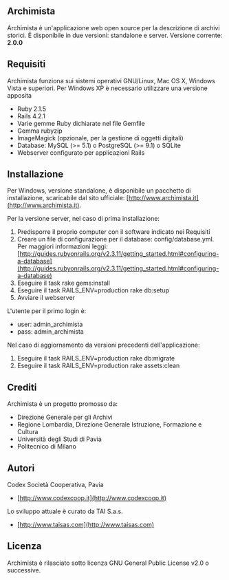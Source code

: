 ## Archimista
Archimista è un'applicazione web open source per la descrizione di archivi storici. È disponibile in due versioni: standalone e server.
Versione corrente: **2.0.0**

## Requisiti
Archimista funziona sui sistemi operativi GNU/Linux, Mac OS X, Windows Vista e superiori. Per Windows XP è necessario utilizzare una versione apposita

* Ruby 2.1.5
* Rails 4.2.1
* Varie gemme Ruby dichiarate nel file Gemfile
* Gemma rubyzip
* ImageMagick (opzionale, per la gestione di oggetti digitali)
* Database: MySQL (>= 5.1) o PostgreSQL (>= 9.1) o SQLite
* Webserver configurato per applicazioni Rails

## Installazione
Per Windows, versione standalone, è disponibile un pacchetto di installazione, scaricabile dal sito ufficiale: [http://www.archimista.it](http://www.archimista.it).

Per la versione server, nel caso di prima installazione:

1. Predisporre il proprio computer con il software indicato nei Requisiti
2. Creare un file di configurazione per il database: config/database.yml. Per maggiori informazioni leggi: [http://guides.rubyonrails.org/v2.3.11/getting_started.html#configuring-a-database](http://guides.rubyonrails.org/v2.3.11/getting_started.html#configuring-a-database)
3. Eseguire il task rake gems:install
4. Eseguire il task RAILS_ENV=production rake db:setup
5. Avviare il webserver

L'utente per il primo login è:

* user: admin_archimista
* pass: admin_archimista

Nel caso di aggiornamento da versioni precedenti dell'applicazione:

1. Eseguire il task RAILS_ENV=production rake db:migrate
2. Eseguire il task RAILS_ENV=production rake assets:clean

## Crediti
Archimista è un progetto promosso da:

* Direzione Generale per gli Archivi
* Regione Lombardia, Direzione Generale Istruzione, Formazione e Cultura
* Università degli Studi di Pavia
* Politecnico di Milano

## Autori
Codex Società Cooperativa, Pavia
* [http://www.codexcoop.it](http://www.codexcoop.it)

Lo sviluppo attuale è curato da TAI S.a.s.
* [http://www.taisas.com](http://www.taisas.com)

## Licenza
Archimista è rilasciato sotto licenza GNU General Public License v2.0 o successive.
